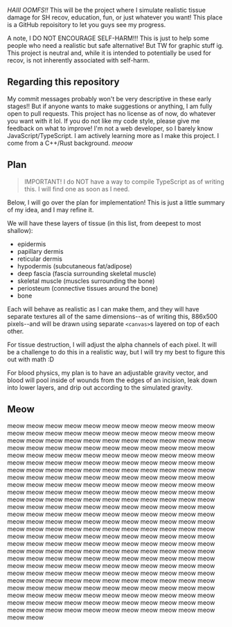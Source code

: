 *HAIII OOMFS!!* This will be the project where I simulate realistic tissue damage for SH recov, education, fun, or just whatever you want! This place is a GitHub repoisitory to let you guys see my progress.

A note, I DO NOT ENCOURAGE SELF-HARM!!! This is just to help some people who need a realistic but safe alternative! But TW for graphic stuff ig. This project is neutral and, while it is intended to potentially be used for recov, is not inherently associated with self-harm.

## Regarding this repository

My commit messages probably won't be very descriptive in these early stages!! But if anyone wants to make suggestions or anything, I am fully open to pull requests. This project has no license as of now, do whatever you want with it lol. If you do not like my code style, please give me feedback on what to improve! I'm not a web developer, so I barely know JavaScript/TypeScript. I am actively learning more as I make this project. I come from a C++/Rust background. *meoow*

## Plan

> IMPORTANT! I do NOT have a way to compile TypeScript as of writing this. I will find one as soon as I need.

Below, I will go over the plan for implementation! This is just a little summary of my idea, and I may refine it.

We will have these layers of tissue (in this list, from deepest to most shallow):
- epidermis
- papillary dermis
- reticular dermis
- hypodermis (subcutaneous fat/adipose)
- deep fascia (fascia surrounding skeletal muscle)
- skeletal muscle (muscles surrounding the bone)
- periosteum (connective tissues around the bone)
- bone

Each will behave as realistic as I can make them, and they will have separate textures all of the same dimensions--as of writing this, 886x500 pixels--and will be drawn using separate `<canvas>`s layered on top of each other.

For tissue destruction, I will adjust the alpha channels of each pixel. It will be a challenge to do this in a realistic way, but I will try my best to figure this out with math :D

For blood physics, my plan is to have an adjustable gravity vector, and blood will pool inside of wounds from the edges of an incision, leak down into lower layers, and drip out according to the simulated gravity.

## Meow

meow meow meow meow meow meow meow meow meow meow meow meow meow meow meow meow meow meow meow meow meow meow meow meow meow meow meow meow meow meow meow meow meow meow meow meow meow meow meow meow meow meow meow meow meow meow meow meow meow meow meow meow meow meow meow meow meow meow meow meow meow meow meow meow meow meow meow meow meow meow meow meow meow meow meow meow meow meow meow meow meow meow meow meow meow meow meow meow meow meow meow meow meow meow meow meow meow meow meow meow meow meow meow meow meow meow meow meow meow meow meow meow meow meow meow meow meow meow meow meow meow meow meow meow meow meow meow meow meow meow meow meow meow meow meow meow meow meow meow meow meow meow meow meow meow meow meow meow meow meow meow meow meow meow meow meow meow meow meow meow meow meow meow meow meow meow meow meow meow meow meow meow meow meow meow meow meow meow meow meow meow meow meow meow meow meow meow meow meow meow meow meow meow meow meow meow meow meow meow meow meow meow meow meow meow meow meow meow meow meow meow meow meow meow meow meow meow meow meow meow meow meow meow meow meow meow meow meow meow meow meow meow meow meow meow meow meow meow meow meow meow meow meow meow meow meow meow meow meow meow meow meow meow meow meow meow meow meow meow meow meow meow meow meow meow meow meow meow meow meow meow meow meow meow meow meow meow meow meow meow meow meow meow meow meow meow meow meow 
